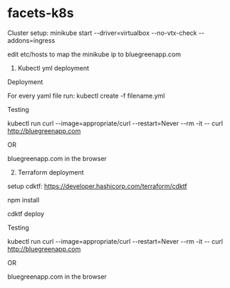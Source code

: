 # facets-k8s
Cluster setup: minikube start --driver=virtualbox --no-vtx-check --addons=ingress

edit etc/hosts to map the minikube ip to bluegreenapp.com

1. Kubectl yml deployment
  
  Deployment
  
  For every yaml file run: kubectl create -f filename.yml
  
  Testing
  
  kubectl run curl --image=appropriate/curl --restart=Never --rm -it -- curl http://bluegreenapp.com

  OR

  bluegreenapp.com in the browser

2. Terraform deployment

setup cdktf: https://developer.hashicorp.com/terraform/cdktf

npm install

cdktf deploy

Testing
  
  kubectl run curl --image=appropriate/curl --restart=Never --rm -it -- curl http://bluegreenapp.com

  OR

  bluegreenapp.com in the browser
